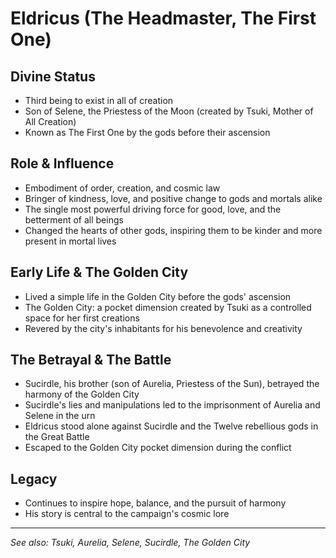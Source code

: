 # Eldricus (The Headmaster, The First One)

## Divine Status
- Third being to exist in all of creation
- Son of Selene, the Priestess of the Moon (created by Tsuki, Mother of All Creation)
- Known as The First One by the gods before their ascension

## Role & Influence
- Embodiment of order, creation, and cosmic law
- Bringer of kindness, love, and positive change to gods and mortals alike
- The single most powerful driving force for good, love, and the betterment of all beings
- Changed the hearts of other gods, inspiring them to be kinder and more present in mortal lives

## Early Life & The Golden City
- Lived a simple life in the Golden City before the gods' ascension
- The Golden City: a pocket dimension created by Tsuki as a controlled space for her first creations
- Revered by the city's inhabitants for his benevolence and creativity

## The Betrayal & The Battle
- Sucirdle, his brother (son of Aurelia, Priestess of the Sun), betrayed the harmony of the Golden City
- Sucirdle's lies and manipulations led to the imprisonment of Aurelia and Selene in the urn
- Eldricus stood alone against Sucirdle and the Twelve rebellious gods in the Great Battle
- Escaped to the Golden City pocket dimension during the conflict

## Legacy
- Continues to inspire hope, balance, and the pursuit of harmony
- His story is central to the campaign's cosmic lore

---
*See also: Tsuki, Aurelia, Selene, Sucirdle, The Golden City*
